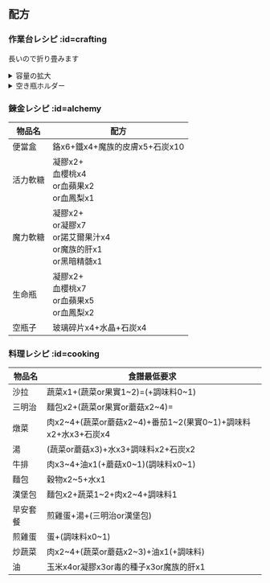 <h2>配方</h2>

### 作業台レシピ :id=crafting

長いので折り畳みます
<details>
  <summary>容量の拡大</summary>
  <script type="text/javascript" src="assets/xlsx-loader/num/01.js"></script>
<xlsx-render01 content="wiki/ja/item/xlsx/recipes_expand.xlsx"></xlsx-render01>
<div id="result01"></div>
</details>

<details>
  <summary>空き瓶ホルダー</summary>
  <script type="text/javascript" src="assets/xlsx-loader/num/02.js"></script>
<xlsx-render01 content="wiki/ja/item/xlsx/recipes_bottle.xlsx"></xlsx-render01>
<div id="result02"></div>
</details>

### 錬金レシピ :id=alchemy

| 物品名 | 配方 |
|---|---|
| 便當盒 | 鉻x6+鐵x4+魔族的皮膚x5+石炭x10 |
| 活力軟糖 | 凝膠x2+<br>血櫻桃x4<br>or血蘋果x2<br>or血鳳梨x1 |
| 魔力軟糖 | 凝膠x2+<br>or凝膠x7<br>or諾艾爾果汁x4<br>or魔族的肝x1<br>or黑暗精髄x1 |
| 生命瓶 | 凝膠x2+<br>血櫻桃x7<br>or血蘋果x5<br>or血鳳梨x2 |
| 空瓶子 | 玻璃碎片x4+水晶+石炭x4 |


### 料理レシピ :id=cooking

| 物品名 | 食譜最低要求 |
|---|---|
| 沙拉 | 蔬菜x1+(蔬菜or果實1~2)=(+調味料0~1) |
| 三明治 | 麵包x2+(蔬菜or果實or蘑菇x2~4)= |
| 燉菜 | 肉x2~4+(蔬菜or蘑菇x2~4)+番茄1~2(果實0~1)+調味料x2+水x3+石炭x4 |
| 湯 | (蔬菜or蘑菇x3)+水x3+調味料x2+石炭x2 |
| 牛排 | 肉x3~4+油x1(+蘑菇x0~1)(調味料x0~1) |
| 麵包 | 穀物x2~5+水x1 |
| 漢堡包 | 麵包x2+蔬菜1~2+肉x2~4+調味料1 |
| 早安套餐 | 煎雞蛋+湯+(三明治or漢堡包) |
| 煎雞蛋 | 蛋+(調味料x0~1) |
| 炒蔬菜 | 肉x2~4+(蔬菜or蘑菇x2~3)+油x1(+調味料) |
| 油 | 玉米x4or凝膠x3or毒的種子x3or魔族的肝x1 |
